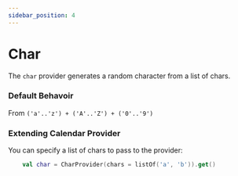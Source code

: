 ```yaml
---
sidebar_position: 4
---
```


# Char

The `char` provider generates a random character from a list of chars.

### Default Behavoir

From `('a'..'z') + ('A'..'Z') + ('0'..'9')`

### Extending Calendar Provider

You can specify a list of chars to pass to the provider:

```kotlin
    val char = CharProvider(chars = listOf('a', 'b')).get()
```
